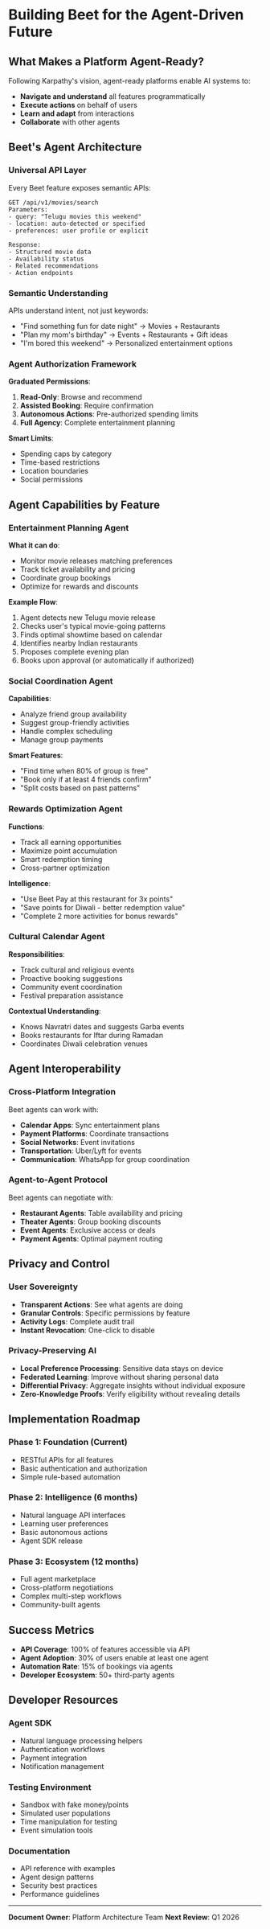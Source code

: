 # Building Beet for the Agent-Driven Future

## What Makes a Platform Agent-Ready?

Following Karpathy's vision, agent-ready platforms enable AI systems to:
- **Navigate and understand** all features programmatically
- **Execute actions** on behalf of users
- **Learn and adapt** from interactions
- **Collaborate** with other agents

## Beet's Agent Architecture

### Universal API Layer

Every Beet feature exposes semantic APIs:

```
GET /api/v1/movies/search
Parameters:
- query: "Telugu movies this weekend"
- location: auto-detected or specified
- preferences: user profile or explicit

Response:
- Structured movie data
- Availability status
- Related recommendations
- Action endpoints
```

### Semantic Understanding

APIs understand intent, not just keywords:
- "Find something fun for date night" → Movies + Restaurants
- "Plan my mom's birthday" → Events + Restaurants + Gift ideas
- "I'm bored this weekend" → Personalized entertainment options

### Agent Authorization Framework

**Graduated Permissions**:
1. **Read-Only**: Browse and recommend
2. **Assisted Booking**: Require confirmation
3. **Autonomous Actions**: Pre-authorized spending limits
4. **Full Agency**: Complete entertainment planning

**Smart Limits**:
- Spending caps by category
- Time-based restrictions
- Location boundaries
- Social permissions

## Agent Capabilities by Feature

### Entertainment Planning Agent

**What it can do**:
- Monitor movie releases matching preferences
- Track ticket availability and pricing
- Coordinate group bookings
- Optimize for rewards and discounts

**Example Flow**:
1. Agent detects new Telugu movie release
2. Checks user's typical movie-going patterns
3. Finds optimal showtime based on calendar
4. Identifies nearby Indian restaurants
5. Proposes complete evening plan
6. Books upon approval (or automatically if authorized)

### Social Coordination Agent

**Capabilities**:
- Analyze friend group availability
- Suggest group-friendly activities
- Handle complex scheduling
- Manage group payments

**Smart Features**:
- "Find time when 80% of group is free"
- "Book only if at least 4 friends confirm"
- "Split costs based on past patterns"

### Rewards Optimization Agent

**Functions**:
- Track all earning opportunities
- Maximize point accumulation
- Smart redemption timing
- Cross-partner optimization

**Intelligence**:
- "Use Beet Pay at this restaurant for 3x points"
- "Save points for Diwali - better redemption value"
- "Complete 2 more activities for bonus rewards"

### Cultural Calendar Agent

**Responsibilities**:
- Track cultural and religious events
- Proactive booking suggestions
- Community event coordination
- Festival preparation assistance

**Contextual Understanding**:
- Knows Navratri dates and suggests Garba events
- Books restaurants for Iftar during Ramadan
- Coordinates Diwali celebration venues

## Agent Interoperability

### Cross-Platform Integration

Beet agents can work with:
- **Calendar Apps**: Sync entertainment plans
- **Payment Platforms**: Coordinate transactions
- **Social Networks**: Event invitations
- **Transportation**: Uber/Lyft for events
- **Communication**: WhatsApp for group coordination

### Agent-to-Agent Protocol

Beet agents can negotiate with:
- **Restaurant Agents**: Table availability and pricing
- **Theater Agents**: Group booking discounts
- **Event Agents**: Exclusive access or deals
- **Payment Agents**: Optimal payment routing

## Privacy and Control

### User Sovereignty

- **Transparent Actions**: See what agents are doing
- **Granular Controls**: Specific permissions by feature
- **Activity Logs**: Complete audit trail
- **Instant Revocation**: One-click to disable

### Privacy-Preserving AI

- **Local Preference Processing**: Sensitive data stays on device
- **Federated Learning**: Improve without sharing personal data
- **Differential Privacy**: Aggregate insights without individual exposure
- **Zero-Knowledge Proofs**: Verify eligibility without revealing details

## Implementation Roadmap

### Phase 1: Foundation (Current)
- RESTful APIs for all features
- Basic authentication and authorization
- Simple rule-based automation

### Phase 2: Intelligence (6 months)
- Natural language API interfaces
- Learning user preferences
- Basic autonomous actions
- Agent SDK release

### Phase 3: Ecosystem (12 months)
- Full agent marketplace
- Cross-platform negotiations
- Complex multi-step workflows
- Community-built agents

## Success Metrics

- **API Coverage**: 100% of features accessible via API
- **Agent Adoption**: 30% of users enable at least one agent
- **Automation Rate**: 15% of bookings via agents
- **Developer Ecosystem**: 50+ third-party agents

## Developer Resources

### Agent SDK
- Natural language processing helpers
- Authentication workflows
- Payment integration
- Notification management

### Testing Environment
- Sandbox with fake money/points
- Simulated user populations
- Time manipulation for testing
- Event simulation tools

### Documentation
- API reference with examples
- Agent design patterns
- Security best practices
- Performance guidelines

---

**Document Owner**: Platform Architecture Team
**Next Review**: Q1 2026
